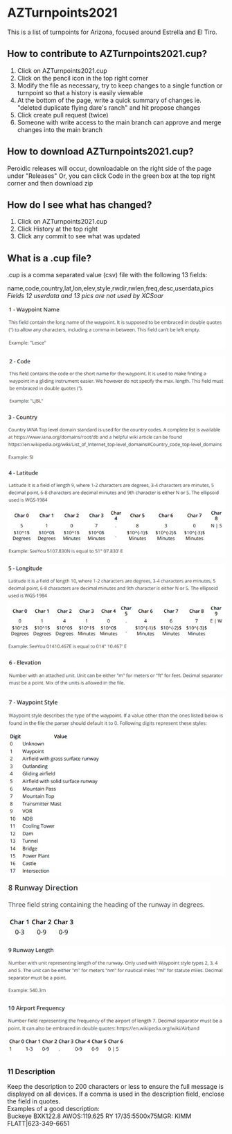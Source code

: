 # AZTurnpoints2021
This is a list of turnpoints for Arizona, focused around Estrella and El Tiro.  

  
    
## How to contribute to AZTurnpoints2021.cup?
1) Click on AZTurnpoints2021.cup
2) Click on the pencil icon in the top right corner
3) Modify the file as necessary, try to keep changes to a single function or turnpoint so that a history is easily viewable
4) At the bottom of the page, write a quick summary of changes ie. "deleted duplicate flying dare's ranch" and hit propose changes
5) Click create pull request (twice)
6) Someone with write access to the main branch can approve and merge changes into the main branch

## How to download AZTurnpoints2021.cup?
Peroidic releases will occur, downloadable on the right side of the page under "Releases"
Or, you can click Code in the green box at the top right corner and then download zip

## How do I see what has changed?
1) Click on AZTurnpoints2021.cup
2) Click History at the top right
3) Click any commit to see what was updated


## What is a .cup file?
.cup is a comma separated value (csv) file with the following 13 fields:

name,code,country,lat,lon,elev,style,rwdir,rwlen,freq,desc,userdata,pics  
*Fields 12 userdata and 13 pics are not used by XCSoar*

![](images/1-.JPG)  

![](images/2-.JPG)  

![](images/3-.JPG)  

![](images/4-.JPG)  

![](images/5-.JPG)   

![](images/6-.JPG)  

![](images/7-.JPG)  

![](images/8-.JPG)  

![](images/9-.JPG)  

![](images/10-.JPG)  


### 11 Description
Keep the description to 200 characters or less to ensure the full message is displayed on all devices. If a comma is used in the description field, enclose the field in quotes.  
Examples of a good description:  
Buckeye BXK122.8 AWOS:119.625 RY 17/35:5500x75MGR: KIMM FLATT|623-349-6651  
